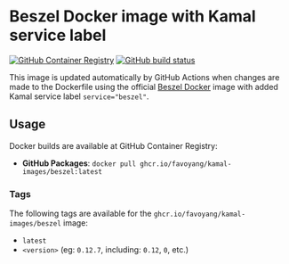# Beszel Docker image with Kamal service label

[![GitHub Container Registry](https://img.shields.io/badge/GHCR%20-%20favoyang%2Fkamal--images%2Fbeszel%20-%20%230db7ed?style=flat&logo=docker)](https://ghcr.io/favoyang/kamal-images/beszel)
[![GitHub build status](https://img.shields.io/github/actions/workflow/status/favoyang/kamal-images/build-beszel.yml?label=Build)](https://github.com/favoyang/kamal-images/actions/workflows/build-beszel.yml)

This image is updated automatically by GitHub Actions when changes are made to the Dockerfile using the official [Beszel Docker](https://github.com/henrygd/beszel) image with added Kamal service label `service="beszel"`.

## Usage

Docker builds are available at GitHub Container Registry:

- **GitHub Packages**: `docker pull ghcr.io/favoyang/kamal-images/beszel:latest`

### Tags

The following tags are available for the `ghcr.io/favoyang/kamal-images/beszel` image:

- `latest`
- `<version>` (eg: `0.12.7`, including: `0.12`, `0`, etc.)
